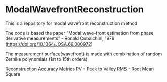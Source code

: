 # ModalWavefrontReconstruction
This is a repository for modal wavefront reconstruction method

The code is based the paper "Modal wave-front estimation from phase derivative measurements" - Ronald Cubalchini, 1979 (https://doi.org/10.1364/JOSA.69.000972) 

The measurement surface(wavefront) is made with combination of random Zernike polynomials (1st to 15th orders)

Reconstruction Accuracy Metrics
PV - Peak to Valley
RMS - Root Mean Square
